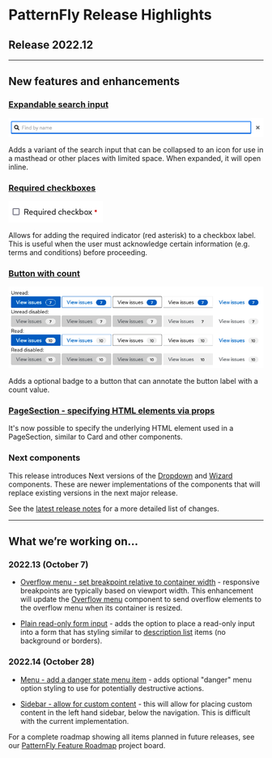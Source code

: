 # PatternFly Release Highlights
## Release 2022.12
----------------------------------------------------------
## New features and enhancements

 ### [Expandable search input](https://www.patternfly.org/v4/components/search-input#with-expandable-button)

![search input expanded](./img/expandable-search.png)

 Adds a variant of the search input that can be collapsed to an icon for use in a masthead or other places with limited space. When expanded, it will open inline.

 ### [Required checkboxes](https://www.patternfly.org/v4/components/checkbox#required-input)

![required checkbox](./img/checkbox-required.png)

 Allows for adding the required indicator (red asterisk) to a checkbox label. This is useful when the user must acknowledge certain information (e.g. terms and conditions) before proceeding.

 ### [Button with count](https://www.patternfly.org/v4/components/button#button-with-count)

 ![button with count](./img/button-with-count.png)

 Adds a optional badge to a button that can annotate the button label with a count value.

 ### [PageSection - specifying HTML elements via props](https://www.patternfly.org/v4/components/page)

 It's now possible to specify the underlying HTML element used in a PageSection, similar to Card and other components.

 ### Next components

 This release introduces Next versions of the [Dropdown](https://www.patternfly.org/v4/components/dropdown/react-next) and [Wizard](https://www.patternfly.org/v4/components/wizard/react-next) components. These are newer implementations of the components that will replace existing versions in the next major release.


See the [latest release notes](https://www.patternfly.org/v4/developer-resources/release-notes) for a more detailed list of changes.

-----------------------------------------------------------------------------

## What we’re working on...

### 2022.13 (October 7)

* [Overflow menu - set breakpoint relative to container width](https://github.com/patternfly/patternfly-react/issues/7376) - responsive breakpoints are typically based on viewport width. This enhancement will update the [Overflow menu](https://www.patternfly.org/v4/components/overflow-menu) component to send overflow elements to the overflow menu when its container is resized.

* [Plain read-only form input](https://github.com/patternfly/patternfly-react/issues/7930) - adds the option to place a read-only input into a form that has styling similar to [description list](https://www.patternfly.org/v4/components/description-list/) items (no background or borders).


### 2022.14 (October 28)

* [Menu - add a danger state menu item](https://github.com/patternfly/patternfly/issues/5057) - adds optional "danger" menu option styling to use for potentially destructive actions.

* [Sidebar - allow for custom content](https://github.com/patternfly/patternfly/issues/4982) - this will allow for placing custom content in the left hand sidebar, below the navigation. This is difficult with the current implementation.

For a complete roadmap showing all items planned in future releases, see our [PatternFly Feature Roadmap](https://github.com/orgs/patternfly/projects/4?fullscreen=true) project board.
